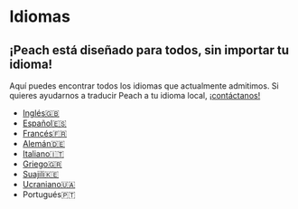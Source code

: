 # Idiomas
## ¡Peach está diseñado para todos, sin importar tu idioma!

Aquí puedes encontrar todos los idiomas que actualmente admitimos.
Si quieres ayudarnos a traducir Peach a tu idioma local, ¡[contáctanos!](mailto:hello@peachbitcoin.com)

<ul>
  <li><a href="/">Inglés🇬🇧</a></li>
  <li><a href="/es">Español🇪🇸</a></li>
  <li><a href="/fr">Francés🇫🇷</a></li>
  <li><a href="/de">Alemán🇩🇪</a></li>
  <li><a href="/it">Italiano🇮🇹</a></li>
  <li><a href="/el">Griego🇬🇷</a></li>
  <li><a href="/sw">Suajili🇰🇪</a></li>
  <li><a href="/uk">Ucraniano🇺🇦</a></li>
  <li><a href="/uk"></a>Portugués🇵🇹</li>
</ul>
